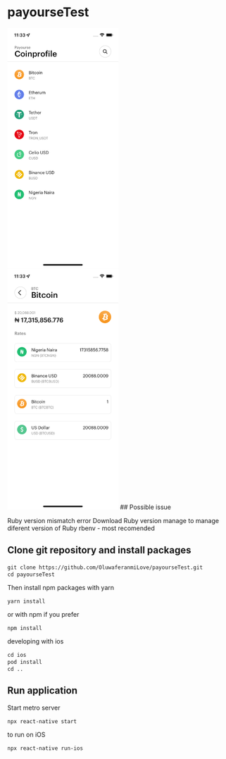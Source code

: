 # payourseTest
<img src="./src/assets/image/screenShot1.png" width="50%" height="50%">
<img src="./src/assets/image/screenShot2.png" width="50%" height="50%">
## Possible issue

  Ruby version mismatch error
    Download Ruby version manage to manage diferent version of Ruby
    rbenv - most recomended

## Clone git repository and install packages

    git clone https://github.com/OluwaferanmiLove/payourseTest.git
    cd payourseTest

Then install npm packages with yarn

    yarn install

or with npm if you prefer

    npm install

developing with ios

    cd ios
    pod install
    cd ..

## Run application

Start metro server

    npx react-native start

to run on iOS

    npx react-native run-ios